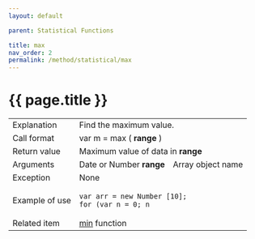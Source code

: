 ```yaml
---
layout: default

parent: Statistical Functions

title: max
nav_order: 2
permalink: /method/statistical/max
---
```




# {{ page.title }}

<table>
  <tr>
    <td>Explanation</td>
    <td colspan="2">Find the maximum value.</td>
  </tr>
  <tr>
    <td>Call format</td>
    <td colspan="2">var m = max ( <b>range</b> )</td>
  </tr>
  <tr>
    <td>Return value</td>
    <td colspan="2">Maximum value of data in <b>range</b></td>
  </tr>  
  <tr>
    <td>Arguments</td>
    <td>Date or Number <b>range</b></td>
    <td>Array object name</td>
  </tr>
  <tr>
    <td>Exception</td>
    <td colspan="2">None</td>
  </tr>
  <tr>
    <td>Example of use</td>
    <td colspan="2"><code><pre>var arr = new Number [10];
for (var n = 0; n <arr.Length; n ++) {
    arr [n] = n + 1;
}
print (max (arr), "￥ n");</pre></code></td>
  </tr>
  <tr>
    <td>Related item</td>
    <td colspan="2"><a href="/method/statistical/min">min</a> function</td>
  </tr>
</table>





